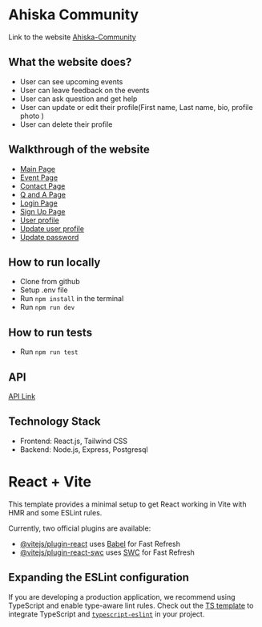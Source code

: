 # Ahiska Community

Link to the website [Ahiska-Community](https://ahiska-community-d0a5.onrender.com)

## What the website does?

- User can see upcoming events
- User can leave feedback on the events
- User can ask question and get help
- User can update or edit their profile(First name, Last name, bio, profile photo )
- User can delete their profile

## Walkthrough of the website

- [Main Page](./userFlow/mainPage.png)
- [Event Page](./userFlow/eventPage.png)
- [Contact Page](./userFlow/contactPage.png)
- [Q and A Page](./userFlow/qAndAPage.png)
- [Login Page](./userFlow/loginPage.png)
- [Sign Up Page](./userFlow/signupPage.png)
- [User profile](./userFlow/profilePage.png)
- [Update user profile](./userFlow/editProfile.png)
- [Update password](./userFlow/changePassword.png)

## How to run locally

- Clone from github
- Setup .env file
- Run `npm install` in the terminal
- Run `npm run dev`

## How to run tests

- Run `npm run test`

## API

[API Link](https://github.com/IrynaSiddiqui/ahiska-backend)

## Technology Stack

- Frontend: React.js, Tailwind CSS
- Backend: Node.js, Express, Postgresql

# React + Vite

This template provides a minimal setup to get React working in Vite with HMR and some ESLint rules.

Currently, two official plugins are available:

- [@vitejs/plugin-react](https://github.com/vitejs/vite-plugin-react/blob/main/packages/plugin-react/README.md) uses [Babel](https://babeljs.io/) for Fast Refresh
- [@vitejs/plugin-react-swc](https://github.com/vitejs/vite-plugin-react-swc) uses [SWC](https://swc.rs/) for Fast Refresh

## Expanding the ESLint configuration

If you are developing a production application, we recommend using TypeScript and enable type-aware lint rules. Check out the [TS template](https://github.com/vitejs/vite/tree/main/packages/create-vite/template-react-ts) to integrate TypeScript and [`typescript-eslint`](https://typescript-eslint.io) in your project.
